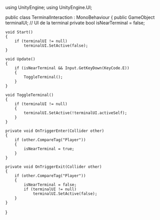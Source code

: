 using UnityEngine;
using UnityEngine.UI;

public class TerminalInteraction : MonoBehaviour
{
    public GameObject terminalUI; // UI de la terminal
    private bool isNearTerminal = false;

    void Start()
    {
        if (terminalUI != null)
            terminalUI.SetActive(false);
    }

    void Update()
    {
        if (isNearTerminal && Input.GetKeyDown(KeyCode.E))
        {
            ToggleTerminal();
        }
    }

    void ToggleTerminal()
    {
        if (terminalUI != null)
        {
            terminalUI.SetActive(!terminalUI.activeSelf);
        }
    }

    private void OnTriggerEnter(Collider other)
    {
        if (other.CompareTag("Player"))
        {
            isNearTerminal = true;
        }
    }

    private void OnTriggerExit(Collider other)
    {
        if (other.CompareTag("Player"))
        {
            isNearTerminal = false;
            if (terminalUI != null)
                terminalUI.SetActive(false);
        }
    }
}
